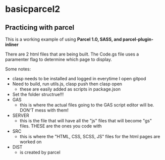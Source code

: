 # basicparcel2
## Practicing with parcel

This is a working example of using **Parcel 1.0, SASS, and parcel-plugin-inliner**

There are 2 html files that are being built.  The Code.gs file uses a paramenter flag to determine which page to display.

Some notes:
- clasp needs to be installed and logged in everytime I open gitpod
- Need to build, run utils.js, clasp push then clasp open 
  - these are easily added as scripts in package.json
- Set the folder structrue!!!
- GAS
  - this is where the actual files going to the GAS script editor will be. DON'T mess with them!
- SERVER
  - this is the file that will have all the "js" files that will become "gs" files. THESE are the ones you code with
- SRC
  - this is where the "HTML, CSS, SCSS, JS" files for the html pages are worked on
- DIST
  - is created by parcel

